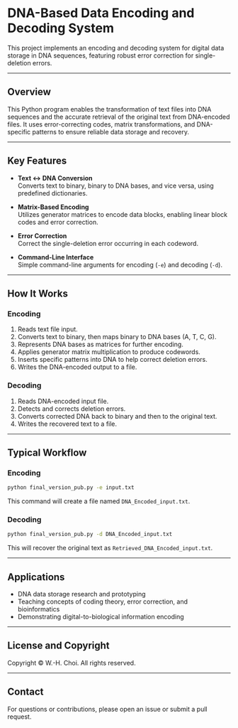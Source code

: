 # DNA-Based Data Encoding and Decoding System

This project implements an encoding and decoding system for digital data storage in DNA sequences, featuring robust error correction for single-deletion errors. 

---

## Overview

This Python program enables the transformation of text files into DNA sequences and the accurate retrieval of the original text from DNA-encoded files. It uses error-correcting codes, matrix transformations, and DNA-specific patterns to ensure reliable data storage and recovery.

---

## Key Features

- **Text ↔ DNA Conversion**  
  Converts text to binary, binary to DNA bases, and vice versa, using predefined dictionaries.

- **Matrix-Based Encoding**  
  Utilizes generator matrices to encode data blocks, enabling linear block codes and error correction.

- **Error Correction**  
  Correct the single-deletion error occurring in each codeword.

- **Command-Line Interface**  
  Simple command-line arguments for encoding (`-e`) and decoding (`-d`).

---

## How It Works

### Encoding

1. Reads text file input.
2. Converts text to binary, then maps binary to DNA bases (A, T, C, G).
3. Represents DNA bases as matrices for further encoding.
4. Applies generator matrix multiplication to produce codewords.
5. Inserts specific patterns into DNA to help correct deletion errors.
6. Writes the DNA-encoded output to a file.

### Decoding

1. Reads DNA-encoded input file.
2. Detects and corrects deletion errors.
3. Converts corrected DNA back to binary and then to the original text.
4. Writes the recovered text to a file.

---

## Typical Workflow

### Encoding

```bash
python final_version_pub.py -e input.txt
```

This command will create a file named `DNA_Encoded_input.txt`.

### Decoding

```bash
python final_version_pub.py -d DNA_Encoded_input.txt
```

This will recover the original text as `Retrieved_DNA_Encoded_input.txt`.

---

## Applications

- DNA data storage research and prototyping
- Teaching concepts of coding theory, error correction, and bioinformatics
- Demonstrating digital-to-biological information encoding

---

## License and Copyright

Copyright © W.-H. Choi. All rights reserved.

---

## Contact

For questions or contributions, please open an issue or submit a pull request.
